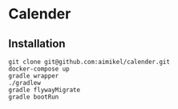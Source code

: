 # Calender

## Installation
```
git clone git@github.com:aimikel/calender.git
docker-compose up
gradle wrapper
./gradlew
gradle flywayMigrate
gradle bootRun
```
